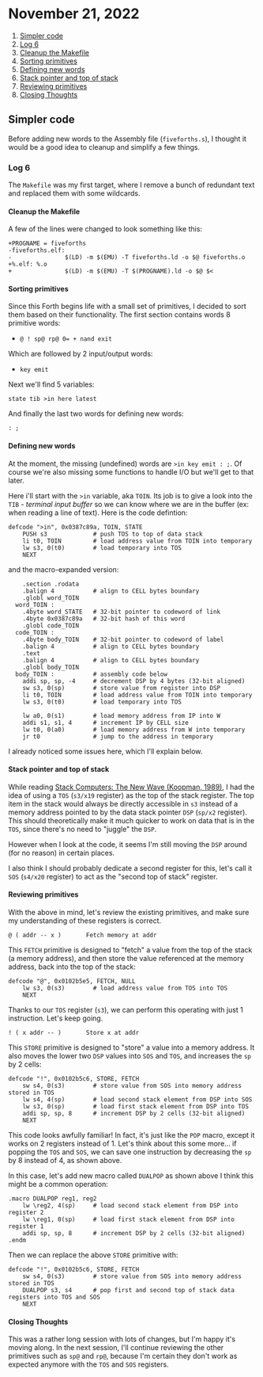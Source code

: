 # November 21, 2022

1. [Simpler code](#simpler-code)
2. [Log 6](#log-6)
3. [Cleanup the Makefile](#cleanup-the-makefile)
4. [Sorting primitives](#sorting-primitives)
5. [Defining new words](#defining-new-words)
6. [Stack pointer and top of stack](#stack-pointer-and-top-of-stack)
7. [Reviewing primitives](#reviewing-primitives)
8. [Closing Thoughts](#closing-thoughts)

## Simpler code

Before adding new words to the Assembly file (`fiveforths.s`), I thought it would be a good idea to cleanup and simplify a few things.

### Log 6

The `Makefile` was my first target, where I remove a bunch of redundant text and replaced them with some wildcards.

#### Cleanup the Makefile

A few of the lines were changed to look something like this:

```
+PROGNAME = fiveforths
-fiveforths.elf:
-               $(LD) -m $(EMU) -T fiveforths.ld -o $@ fiveforths.o
+%.elf: %.o
+               $(LD) -m $(EMU) -T $(PROGNAME).ld -o $@ $<
```

#### Sorting primitives

Since this Forth begins life with a small set of primitives, I decided to sort them based on their functionality. The first section contains words 8 primitive words:

* `@ ! sp@ rp@ 0= + nand exit`

Which are followed by 2 input/output words:

* `key emit`

Next we'll find 5 variables:

`state tib >in here latest`

And finally the last two words for defining new words:

`: ;`

#### Defining new words

At the moment, the missing (undefined) words are `>in key emit : ;`. Of course we're also missing some functions to handle I/O but we'll get to that later.

Here i'll start with the `>in` variable, aka `TOIN`. Its job is to give a look into the `TIB` - _terminal input buffer_ so we can know where we are in the buffer (ex: when reading a line of text). Here is the code defintion:

```
defcode ">in", 0x0387c89a, TOIN, STATE
    PUSH s3             # push TOS to top of data stack
    li t0, TOIN         # load address value from TOIN into temporary
    lw s3, 0(t0)        # load temporary into TOS
    NEXT
```

and the macro-expanded version:

```
    .section .rodata
    .balign 4           # align to CELL bytes boundary
    .globl word_TOIN
  word_TOIN :
    .4byte word_STATE   # 32-bit pointer to codeword of link
    .4byte 0x0387c89a   # 32-bit hash of this word
    .globl code_TOIN
  code_TOIN :
    .4byte body_TOIN    # 32-bit pointer to codeword of label
    .balign 4           # align to CELL bytes boundary
    .text
    .balign 4           # align to CELL bytes boundary
    .globl body_TOIN
  body_TOIN :           # assembly code below
    addi sp, sp, -4     # decrement DSP by 4 bytes (32-bit aligned)
    sw s3, 0(sp)        # store value from register into DSP
    li t0, TOIN         # load address value from TOIN into temporary
    lw s3, 0(t0)        # load temporary into TOS

    lw a0, 0(s1)        # load memory address from IP into W
    addi s1, s1, 4      # increment IP by CELL size
    lw t0, 0(a0)        # load memory address from W into temporary
    jr t0               # jump to the address in temporary
```

I already noticed some issues here, which I'll explain below.

#### Stack pointer and top of stack

While reading [Stack Computers: The New Wave (Koopman, 1989)](https://www.goodreads.com/book/show/20507605-stack-computers), I had the idea of using a `TOS` (`s3/x19` register) as the top of the stack register. The top item in the stack would always be directly accessible in `s3` instead of a memory address pointed to by the data stack pointer `DSP` (`sp/x2` register). This should theoretically make it much quicker to work on data that is in the `TOS`, since there's no need to "juggle" the `DSP`.

However when I look at the code, it seems I'm still moving the `DSP` around (for no reason) in certain places.

I also think I should probably dedicate a second register for this, let's call it `SOS` (`s4/x20` register) to act as the "second top of stack" register.

#### Reviewing primitives

With the above in mind, let's review the existing primitives, and make sure my understanding of these registers is correct.

```
@ ( addr -- x )       Fetch memory at addr
```

This `FETCH` primitive is designed to "fetch" a value from the top of the stack (a memory address), and then store the value referenced at the memory address, back into the top of the stack:

```
defcode "@", 0x0102b5e5, FETCH, NULL
    lw s3, 0(s3)        # load address value from TOS into TOS
    NEXT
```

Thanks to our `TOS` register (`s3`), we can perform this operating with just 1 instruction. Let's keep going.

```
! ( x addr -- )       Store x at addr
```

This `STORE` primitive is designed to "store" a value into a memory address. It also moves the lower two `DSP` values into `SOS` and `TOS`, and increases the `sp` by 2 cells:

```
defcode "!", 0x0102b5c6, STORE, FETCH
    sw s4, 0(s3)        # store value from SOS into memory address stored in TOS
    lw s4, 4(sp)		# load second stack element from DSP into SOS
    lw s3, 0(sp)		# load first stack element from DSP into TOS
    addi sp, sp, 8      # increment DSP by 2 cells (32-bit aligned)
    NEXT
```

This code looks awfully familiar! In fact, it's just like the `POP` macro, except it works on 2 registers instead of 1. Let's think about this some more... if popping the `TOS` and `SOS`, we can save one instruction by decreasing the `sp` by 8 instead of 4, as shown above.

In this case, let's add new macro called `DUALPOP` as shown above I think this might be a common operation:

```
.macro DUALPOP reg1, reg2
    lw \reg2, 4(sp)     # load second stack element from DSP into register 2
    lw \reg1, 0(sp)     # load first stack element from DSP into register 1
    addi sp, sp, 8      # increment DSP by 2 cells (32-bit aligned)
.endm
```

Then we can replace the above `STORE` primitive with:

```
defcode "!", 0x0102b5c6, STORE, FETCH
    sw s4, 0(s3)        # store value from SOS into memory address stored in TOS
    DUALPOP s3, s4      # pop first and second top of stack data registers into TOS and SOS
    NEXT
```

#### Closing Thoughts

This was a rather long session with lots of changes, but I'm happy it's moving along. In the next session, I'll continue reviewing the other primitives such as `sp@` and `rp@`, because I'm certain they don't work as expected anymore with the `TOS` and `SOS` registers.

